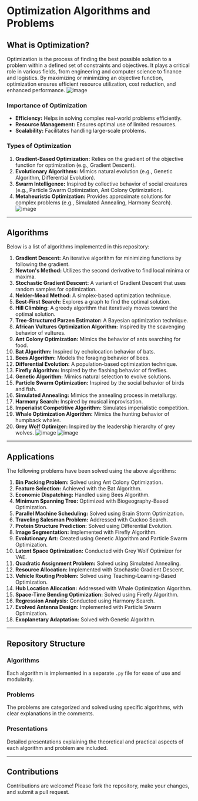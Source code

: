 # Optimization Algorithms and Problems

## What is Optimization?
Optimization is the process of finding the best possible solution to a problem within a defined set of constraints and objectives. It plays a critical role in various fields, from engineering and computer science to finance and logistics. By maximizing or minimizing an objective function, optimization ensures efficient resource utilization, cost reduction, and enhanced performance.
![image](https://github.com/user-attachments/assets/c0f35307-2076-4221-8155-dd9b57633f68)

### Importance of Optimization
- **Efficiency:** Helps in solving complex real-world problems efficiently.
- **Resource Management:** Ensures optimal use of limited resources.
- **Scalability:** Facilitates handling large-scale problems.

### Types of Optimization
1. **Gradient-Based Optimization:** Relies on the gradient of the objective function for optimization (e.g., Gradient Descent).
2. **Evolutionary Algorithms:** Mimics natural evolution (e.g., Genetic Algorithm, Differential Evolution).
3. **Swarm Intelligence:** Inspired by collective behavior of social creatures (e.g., Particle Swarm Optimization, Ant Colony Optimization).
4. **Metaheuristic Optimization:** Provides approximate solutions for complex problems (e.g., Simulated Annealing, Harmony Search).
![image](https://github.com/user-attachments/assets/fa03043a-2bcc-443d-8b4d-0de8dc9d3804)

---

## Algorithms
Below is a list of algorithms implemented in this repository:

1. **Gradient Descent:** An iterative algorithm for minimizing functions by following the gradient.
2. **Newton's Method:** Utilizes the second derivative to find local minima or maxima.
3. **Stochastic Gradient Descent:** A variant of Gradient Descent that uses random samples for optimization.
4. **Nelder-Mead Method:** A simplex-based optimization technique.
5. **Best-First Search:** Explores a graph to find the optimal solution.
6. **Hill Climbing:** A greedy algorithm that iteratively moves toward the optimal solution.
7. **Tree-Structured Parzen Estimator:** A Bayesian optimization technique.
8. **African Vultures Optimization Algorithm:** Inspired by the scavenging behavior of vultures.
9. **Ant Colony Optimization:** Mimics the behavior of ants searching for food.
10. **Bat Algorithm:** Inspired by echolocation behavior of bats.
11. **Bees Algorithm:** Models the foraging behavior of bees.
12. **Differential Evolution:** A population-based optimization technique.
13. **Firefly Algorithm:** Inspired by the flashing behavior of fireflies.
14. **Genetic Algorithm:** Mimics natural selection to evolve solutions.
15. **Particle Swarm Optimization:** Inspired by the social behavior of birds and fish.
16. **Simulated Annealing:** Mimics the annealing process in metallurgy.
17. **Harmony Search:** Inspired by musical improvisation.
18. **Imperialist Competitive Algorithm:** Simulates imperialistic competition.
19. **Whale Optimization Algorithm:** Mimics the hunting behavior of humpback whales.
20. **Grey Wolf Optimizer:** Inspired by the leadership hierarchy of grey wolves.
![image](https://github.com/user-attachments/assets/61c671ff-b05b-4cc2-848d-472879a074af)
![image](https://github.com/user-attachments/assets/59bd5d85-5698-4c38-bad6-29bf4fc01bb7)

---

## Applications
The following problems have been solved using the above algorithms:

1. **Bin Packing Problem:** Solved using Ant Colony Optimization.
2. **Feature Selection:** Achieved with the Bat Algorithm.
3. **Economic Dispatching:** Handled using Bees Algorithm.
4. **Minimum Spanning Tree:** Optimized with Biogeography-Based Optimization.
5. **Parallel Machine Scheduling:** Solved using Brain Storm Optimization.
6. **Traveling Salesman Problem:** Addressed with Cuckoo Search.
7. **Protein Structure Prediction:** Solved using Differential Evolution.
8. **Image Segmentation:** Implemented with Firefly Algorithm.
9. **Evolutionary Art:** Created using Genetic Algorithm and Particle Swarm Optimization.
10. **Latent Space Optimization:** Conducted with Grey Wolf Optimizer for VAE.
11. **Quadratic Assignment Problem:** Solved using Simulated Annealing.
12. **Resource Allocation:** Implemented with Stochastic Gradient Descent.
13. **Vehicle Routing Problem:** Solved using Teaching-Learning-Based Optimization.
14. **Hub Location Allocation:** Addressed with Whale Optimization Algorithm.
15. **Space-Time Bending Optimization:** Solved using Firefly Algorithm.
16. **Regression Analysis:** Conducted using Harmony Search.
17. **Evolved Antenna Design:** Implemented with Particle Swarm Optimization.
18. **Exoplanetary Adaptation:** Solved with Genetic Algorithm.

---

## Repository Structure

### Algorithms
Each algorithm is implemented in a separate `.py` file for ease of use and modularity.

### Problems
The problems are categorized and solved using specific algorithms, with clear explanations in the comments.

### Presentations
Detailed presentations explaining the theoretical and practical aspects of each algorithm and problem are included.

---


## Contributions
Contributions are welcome! Please fork the repository, make your changes, and submit a pull request.


